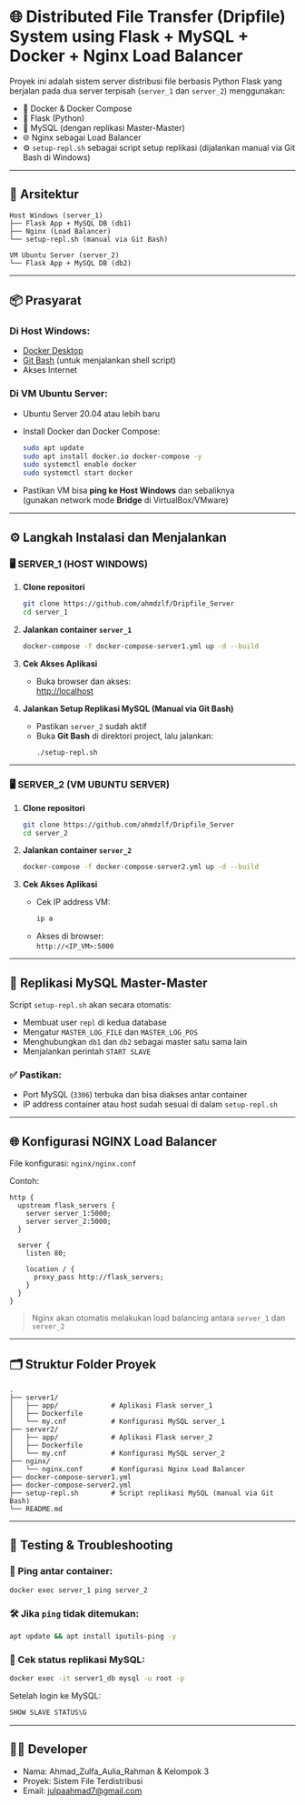 # 🌐 Distributed File Transfer (Dripfile) System using Flask + MySQL + Docker + Nginx Load Balancer

Proyek ini adalah sistem server distribusi file berbasis Python Flask yang berjalan pada dua server terpisah (`server_1` dan `server_2`) menggunakan:
- 🐳 Docker & Docker Compose
- 🐍 Flask (Python)
- 🐬 MySQL (dengan replikasi Master-Master)
- 🌐 Nginx sebagai Load Balancer
- ⚙️ `setup-repl.sh` sebagai script setup replikasi (dijalankan manual via Git Bash di Windows)

---

## 🧱 Arsitektur

```
Host Windows (server_1)
├── Flask App + MySQL DB (db1)
├── Nginx (Load Balancer)
└── setup-repl.sh (manual via Git Bash)

VM Ubuntu Server (server_2)
└── Flask App + MySQL DB (db2)
```

---

## 📦 Prasyarat

### Di Host Windows:
- [Docker Desktop](https://www.docker.com/products/docker-desktop)
- [Git Bash](https://gitforwindows.org/) (untuk menjalankan shell script)
- Akses Internet

### Di VM Ubuntu Server:
- Ubuntu Server 20.04 atau lebih baru
- Install Docker dan Docker Compose:
  ```bash
  sudo apt update
  sudo apt install docker.io docker-compose -y
  sudo systemctl enable docker
  sudo systemctl start docker
  ```

- Pastikan VM bisa **ping ke Host Windows** dan sebaliknya  
  (gunakan network mode **Bridge** di VirtualBox/VMware)

---

## ⚙️ Langkah Instalasi dan Menjalankan

### 🖥️ SERVER_1 (HOST WINDOWS)

1. **Clone repositori**
   ```bash
   git clone https://github.com/ahmdzlf/Dripfile_Server
   cd server_1
   ```

2. **Jalankan container `server_1`**
   ```bash
   docker-compose -f docker-compose-server1.yml up -d --build
   ```

3. **Cek Akses Aplikasi**
   - Buka browser dan akses:  
     [http://localhost](http://localhost)

4. **Jalankan Setup Replikasi MySQL (Manual via Git Bash)**
   - Pastikan `server_2` sudah aktif
   - Buka **Git Bash** di direktori project, lalu jalankan:
     ```bash
     ./setup-repl.sh
     ```

---

### 🖥️ SERVER_2 (VM UBUNTU SERVER)

1. **Clone repositori**
   ```bash
   git clone https://github.com/ahmdzlf/Dripfile_Server
   cd server_2
   ```

2. **Jalankan container `server_2`**
   ```bash
   docker-compose -f docker-compose-server2.yml up -d --build
   ```

3. **Cek Akses Aplikasi**
   - Cek IP address VM:
     ```bash
     ip a
     ```
   - Akses di browser:  
     `http://<IP_VM>:5000`

---

## 🔁 Replikasi MySQL Master-Master

Script `setup-repl.sh` akan secara otomatis:

- Membuat user `repl` di kedua database
- Mengatur `MASTER_LOG_FILE` dan `MASTER_LOG_POS`
- Menghubungkan `db1` dan `db2` sebagai master satu sama lain
- Menjalankan perintah `START SLAVE`

### ✅ Pastikan:
- Port MySQL (`3306`) terbuka dan bisa diakses antar container
- IP address container atau host sudah sesuai di dalam `setup-repl.sh`

---

## 🌐 Konfigurasi NGINX Load Balancer

File konfigurasi: `nginx/nginx.conf`

Contoh:
```nginx
http {
  upstream flask_servers {
    server server_1:5000;
    server server_2:5000;
  }

  server {
    listen 80;

    location / {
      proxy_pass http://flask_servers;
    }
  }
}
```

> Nginx akan otomatis melakukan load balancing antara `server_1` dan `server_2`

---

## 🗂️ Struktur Folder Proyek

```
.
├── server1/
│   ├── app/             # Aplikasi Flask server_1
│   ├── Dockerfile
│   └── my.cnf           # Konfigurasi MySQL server_1
├── server2/
│   ├── app/             # Aplikasi Flask server_2
│   ├── Dockerfile
│   └── my.cnf           # Konfigurasi MySQL server_2
├── nginx/
│   └── nginx.conf       # Konfigurasi Nginx Load Balancer
├── docker-compose-server1.yml
├── docker-compose-server2.yml
├── setup-repl.sh        # Script replikasi MySQL (manual via Git Bash)
└── README.md
```

---

## 🧪 Testing & Troubleshooting

### 🔄 Ping antar container:
```bash
docker exec server_1 ping server_2
```

### 🛠️ Jika `ping` tidak ditemukan:
```bash
apt update && apt install iputils-ping -y
```

### 🔎 Cek status replikasi MySQL:
```bash
docker exec -it server1_db mysql -u root -p
```

Setelah login ke MySQL:
```sql
SHOW SLAVE STATUS\G
```

---

## 👨‍💻 Developer

- Nama: Ahmad_Zulfa_Aulia_Rahman & Kelompok 3
- Proyek: Sistem File Terdistribusi  
- Email: julpaahmad7@gmail.com

